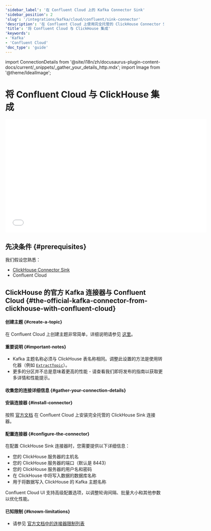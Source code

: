```yaml
---
'sidebar_label': '在 Confluent Cloud 上的 Kafka Connector Sink'
'sidebar_position': 2
'slug': '/integrations/kafka/cloud/confluent/sink-connector'
'description': '在 Confluent Cloud 上使用完全托管的 ClickHouse Connector Sink 的指南'
'title': '将 Confluent Cloud 与 ClickHouse 集成'
'keywords':
- 'Kafka'
- 'Confluent Cloud'
'doc_type': 'guide'
---
```


import ConnectionDetails from '@site/i18n/zh/docusaurus-plugin-content-docs/current/_snippets/_gather_your_details_http.mdx';
import Image from '@theme/IdealImage';


# 将 Confluent Cloud 与 ClickHouse 集成

<div class='vimeo-container'>
  <iframe src="//www.youtube.com/embed/SQAiPVbd3gg"
    width="640"
    height="360"
    frameborder="0"
    allow="autoplay;
    fullscreen;
    picture-in-picture"
    allowfullscreen>
  </iframe>
</div>

## 先决条件 {#prerequisites}
我们假设您熟悉：
* [ClickHouse Connector Sink](../kafka-clickhouse-connect-sink.md)
* Confluent Cloud

## ClickHouse 的官方 Kafka 连接器与 Confluent Cloud {#the-official-kafka-connector-from-clickhouse-with-confluent-cloud}

#### 创建主题 {#create-a-topic}
在 Confluent Cloud 上创建主题非常简单，详细说明请参见 [这里](https://docs.confluent.io/cloud/current/client-apps/topics/manage.html)。

#### 重要说明 {#important-notes}

* Kafka 主题名称必须与 ClickHouse 表名称相同。调整此设置的方法是使用转化器（例如 [`ExtractTopic`](https://docs.confluent.io/platform/current/connect/transforms/extracttopic.html)）。
* 更多的分区并不总是意味着更高的性能 - 请查看我们即将发布的指南以获取更多详情和性能提示。

#### 收集您的连接详细信息 {#gather-your-connection-details}
<ConnectionDetails />

#### 安装连接器 {#install-connector}
按照 [官方文档](https://docs.confluent.io/cloud/current/connectors/cc-clickhouse-sink-connector/cc-clickhouse-sink.html) 在 Confluent Cloud 上安装完全托管的 ClickHouse Sink 连接器。

#### 配置连接器 {#configure-the-connector}
在配置 ClickHouse Sink 连接器时，您需要提供以下详细信息：
- 您的 ClickHouse 服务器的主机名
- 您的 ClickHouse 服务器的端口（默认是 8443）
- 您的 ClickHouse 服务器的用户名和密码
- 在 ClickHouse 中将写入数据的数据库名称
- 用于将数据写入 ClickHouse 的 Kafka 主题名称

Confluent Cloud UI 支持高级配置选项，以调整轮询间隔、批量大小和其他参数以优化性能。

#### 已知限制 {#known-limitations}
* 请参见 [官方文档中的连接器限制列表](https://docs.confluent.io/cloud/current/connectors/cc-clickhouse-sink-connector/cc-clickhouse-sink.html#limitations)
